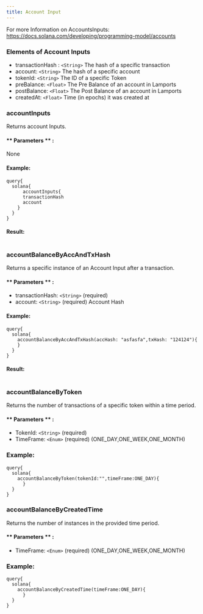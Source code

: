 ```yaml
---
title: Account Input
---
```


For more Information on AccountsInputs: https://docs.solana.com/developing/programming-model/accounts



### Elements of Account Inputs
* transactionHash : `<String>` The hash of a specific transaction
* account: `<String>` The hash of a specific account
* tokenId: `<String>` The ID of a specific Token
* preBalance: `<Float>` The Pre Balance of an account in Lamports
* postBalance: `<Float>` The Post Balance of an account in Lamports
* createdAt: `<Float>` Time (in epochs) it was created at  


### accountInputs
Returns account Inputs. 

#### ** Parameters ** : 

None 

#### Example:
```
query{
  solana{
	  accountInputs{
      transactionHash
      account
    }
  }
}
```


#### Result:
```

```

### accountBalanceByAccAndTxHash
Returns a specific instance of an Account Input after a transaction.

#### ** Parameters ** : 
* transactionHash: `<String>` (required)
* account: `<String>` (required) Account Hash

#### Example:
```
query{
  solana{
	accountBalanceByAccAndTxHash(accHash: "asfasfa",txHash: "124124"){
    }
  }
}
```

#### Result:
```

```


### accountBalanceByToken
Returns the number of transactions of a specific token within a time period.

#### ** Parameters ** : 
* TokenId: `<String>` (required)
* TimeFrame: `<Enum>` (required) (ONE_DAY,ONE_WEEK,ONE_MONTH)


### Example: 
```
query{
  solana{
	accountBalanceByToken(tokenId:"",timeFrame:ONE_DAY){
	  }
  }
}
```

### accountBalanceByCreatedTime
Returns the number of instances in the provided time period.

#### ** Parameters ** : 
* TimeFrame: `<Enum>` (required) (ONE_DAY,ONE_WEEK,ONE_MONTH)

### Example: 
```
query{
  solana{
	accountBalanceByCreatedTime(timeFrame:ONE_DAY){
	  }
  }
}
```






